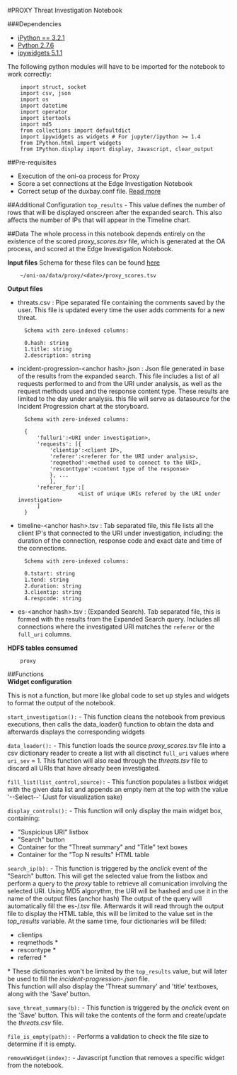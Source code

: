 #PROXY Threat Investigation Notebook

###Dependencies
- [iPython == 3.2.1](https://ipython.org/ipython-doc/3/index.html)
- [Python 2.7.6](https://www.python.org/download/releases/2.7.6/)
- [ipywidgets 5.1.1](https://ipywidgets.readthedocs.io/en/latest/user_install.html#with-pip)

The following python modules will have to be imported for the notebook to work correctly:  

        import struct, socket
        import csv, json 
        import os 
        import datetime
        import operator
        import itertools
        import md5
        from collections import defaultdict 
        import ipywidgets as widgets # For jupyter/ipython >= 1.4
        from IPython.html import widgets
        from IPython.display import display, Javascript, clear_output


##Pre-requisites  
- Execution of the oni-oa process for Proxy
- Score a set connections at the Edge Investigation Notebook
- Correct setup of the duxbay.conf file. [Read more](https://github.com/Open-Network-Insight/open-network-insight/wiki/Edit%20Solution%20Configuration) 


##Additional Configuration
`top_results` - This value defines the number of rows that will be displayed onscreen after the expanded search. 
This also affects the number of IPs that will appear in the Timeline chart.

##Data
The whole process in this notebook depends entirely on the existence of the scored _proxy_scores.tsv_ file, which is generated at the OA process, and scored at the Edge Investigation Notebook.

**Input files**
Schema for these files can be found [here](https://github.com/Open-Network-Insight/oni-oa/tree/1.1/oa/proxy)

        ~/oni-oa/data/proxy/<date>/proxy_scores.tsv  

**Output files**  
- threats.csv : Pipe separated file containing the comments saved by the user. This file is updated every time the user adds comments for a new threat. 
        
        Schema with zero-indexed columns:
        
        0.hash: string
        1.title: string
        2.description: string

- incident-progression-\<anchor hash>.json : Json file generated in base of the results from the expanded 
search. This file includes a list of all requests performed to and from the URI under analysis, as well as the request methods used and the response content type. 
These results are limited to the day under analysis. 
this file will serve as datasource for the Incident Progression chart at the storyboard.
        
        Schema with zero-indexed columns:

        {
            'fulluri':<URI under investigation>, 
            'requests': [{
                'clientip':<client IP>,
                'referer':<referer for the URI under analysis>,
                'reqmethod':<method used to connect to the URI>,
                'resconttype':<content type of the response>
                }, ...
                ],
            'referer_for':[
                         <List of unique URIs refered by the URI under investigation> 
            ]
        }

- timeline-\<anchor hash>.tsv : Tab separated file, this file lists all the client IP's that connected to the URI under investigation, including: 
the duration of the connection, response code and exact date and time of the connections.

        Schema with zero-indexed columns:
        
        0.tstart: string
        1.tend: string
        2.duration: string
        3.clientip: string
        4.respcode: string
 
- es-\<anchor hash>.tsv : (Expanded Search). Tab separated file, this is formed with the results from the Expanded Search query. Includes all connections where the investigated URI matches the `referer` or the `full_uri` columns.  


**HDFS tables consumed**

        proxy


##Functions  
**Widget configuration**

This is not a function, but more like global code to set up styles and widgets to format the output of the notebook. 

`start_investigation():` - This function cleans the notebook from previous executions, then calls the data_loader() function to obtain the data and afterwards displays the corresponding widgets

`data_loader():` - This function loads the source _proxy_scores.tsv_ file into a csv dictionary reader to create a list with all disctinct `full_uri` values 
where `uri_sev` = 1. This function will also read through the _threats.tsv_ file to discard all URIs that have already been investigated. 
  
`fill_list(list_control,source):` - This function populates a listbox widget with the given data list and appends an empty item at the top with the value '--Select--' (Just for visualization  sake)

`display_controls():` - This function will only display the main widget box, containing:
- "Suspicious URI" listbox
- "Search" button
- Container for the "Threat summary" and "Title" text boxes
- Container for the "Top N results" HTML table

`search_ip(b):` - This function is triggered by the _onclick_ event of the "Search" button.
This will get the selected value from the listbox and perform a query to the _proxy_ table to retrieve all comunication involving the selected URI.
Using MD5 algorythm, the URI will be hashed and use it in the name of the output files (anchor hash)
The output of the query will automatically fill the es-/<anchor hash>.tsv file. 
Afterwards it will read through the output file to display the HTML table, this will be limited to the value set in the _top_results_ variable. At the same time, four dictionaries will be filled:
- clientips
- reqmethods * 
- rescontype *
- referred *

\* These dictionaries won't be limited by the `top_results` value, but will later be used to fill the _incident-progression-\.json_ file.  
This function will also display the 'Threat summary' and 'title' textboxes, along with the 'Save' button.

`save_threat_summary(b):` - This function is triggered by the _onclick_ event on the 'Save' button.
 This will take the contents of the form and create/update the _threats.csv_ file.
 
`file_is_empty(path):` - Performs a validation to check the file size to determine if it is empty.
 
`removeWidget(index):` - Javascript function that removes a specific widget from the notebook. 